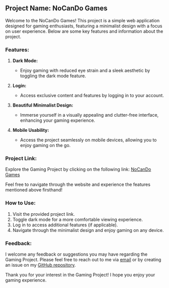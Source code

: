 ## Project Name: NoCanDo Games

Welcome to the NoCanDo Games! This project is a simple web application designed for gaming enthusiasts, featuring a minimalist design with a focus on user experience. Below are some key features and information about the project.

### Features:

1. **Dark Mode:**
   - Enjoy gaming with reduced eye strain and a sleek aesthetic by toggling the dark mode feature.
2. **Login:**
   - Access exclusive content and features by logging in to your account.
3. **Beautiful Minimalist Design:**

   - Immerse yourself in a visually appealing and clutter-free interface, enhancing your gaming experience.

4. **Mobile Usability:**
   - Access the project seamlessly on mobile devices, allowing you to enjoy gaming on the go.

### Project Link:

Explore the Gaming Project by clicking on the following link: [NoCanDo Games](https://gaming-project-seven.vercel.app/)

Feel free to navigate through the website and experience the features mentioned above firsthand!

### How to Use:

1. Visit the provided project link.
2. Toggle dark mode for a more comfortable viewing experience.
3. Log in to access additional features (if applicable).
4. Navigate through the minimalist design and enjoy gaming on any device.

### Feedback:

I welcome any feedback or suggestions you may have regarding the Gaming Project. Please feel free to reach out to me via [email](mailto:ayshrj10@gmail.com) or by creating an issue on my [GitHub repository](https://github.com/ayshrj/gaming-project).

Thank you for your interest in the Gaming Project! I hope you enjoy your gaming experience.
